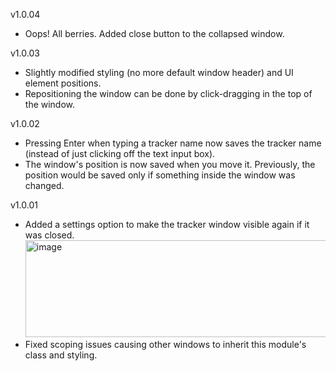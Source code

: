 v1.0.04
- Oops! All berries. Added close button to the collapsed window.
  
v1.0.03
- Slightly modified styling (no more default window header) and UI element positions.
- Repositioning the window can be done by click-dragging in the top of the window.

v1.0.02
- Pressing Enter when typing a tracker name now saves the tracker name (instead of just clicking off the text input box).
- The window's position is now saved when you move it. Previously, the position would be saved only if something inside the window was changed.

v1.0.01
- Added a settings option to make the tracker window visible again if it was closed.
<img width="582" height="155" alt="image" src="https://github.com/user-attachments/assets/2c21a1da-6f04-41d7-bddd-3f1c1a26e59e" /><br>
- Fixed scoping issues causing other windows to inherit this module's class and styling.
